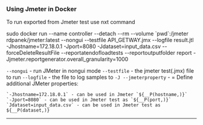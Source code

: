 
### Using Jmeter in Docker

To run exported from Jmeter test use nxt command

sudo docker run --name controller --detach --rm --volume \`pwd\`:/jmeter rdpanek/jmeter:latest --nongui --testfile API_GETWAY.jmx --logfile result.jtl -Jhostname=172.18.0.1 -Jport=8080 -Jdataset=input_data.csv --forceDeleteResultFile --reportatendofloadtests --reportoutputfolder report -Jjmeter.reportgenerator.overall_granularity=1000

`--nongui` - run JMeter in nongui mode
`--testfile` - the jmeter test(.jmx) file to run
`--logfile` - the file to log samples to
`-J --jmeterproperty` - <argument>=<value> Define additional JMeter properties:

	`-Jhostname=172.18.0.1` - can be used in Jmeter `${__P(hostname,)}`
	`-Jport=8080` - can be used in Jmeter test as `${__P(port,)}`
	`Jdataset=input_data.csv` - can be used in Jmeter test as ${__P(dataset,)}
---

